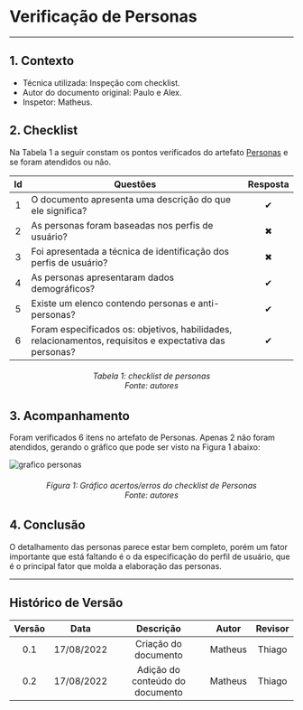 # Verificação de Personas
***

## **1. Contexto**

- Técnica utilizada: Inspeção com checklist.
- Autor do documento original: Paulo e Alex.
- Inspetor: Matheus.

## **2. Checklist**

Na Tabela 1 a seguir constam os pontos verificados do artefato [Personas](../../elicita%C3%A7%C3%A3o/persona.md) e se foram atendidos ou não.

|Id|Questões|Resposta|
|:---:|---|:---:|
|1|O documento apresenta uma descrição do que ele significa? |✔ |
|2|As personas foram baseadas nos perfis de usuário? |✖ |
|3|Foi apresentada a técnica de identificação dos perfis de usuário? |✖ |
|4|As personas apresentaram dados demográficos? |✔|
|5|Existe um elenco contendo personas e anti-personas?|✔|
|6|Foram especificados os: objetivos, habilidades, relacionamentos, requisitos e expectativa das personas?|✔|

<h6 align = "center">Tabela 1: checklist de personas<br>
Fonte: autores</h6>

## **3. Acompanhamento**

Foram verificados 6 itens no artefato de Personas. Apenas 2 não foram atendidos, gerando o gráfico que pode ser visto na Figura 1 abaixo: 

![grafico personas](https://user-images.githubusercontent.com/72279998/189495102-f8e8474a-54c9-4c5c-a006-a786da7d8c6c.png)

<h6 align = "center">Figura 1: Gráfico acertos/erros do checklist de Personas<br>Fonte: autores</h6>

## **4. Conclusão**

O detalhamento das personas parece estar bem completo, porém um fator importante que está faltando é o da especificação do perfil de usuário, que é o principal fator que molda a elaboração das personas.

***
## Histórico de Versão

| Versão |    Data    |       Descrição       |     Autor     |    Revisor    |
|:------:|:----------:|:---------------------:|:-------------:|:-------------:|
| 0.1 | 17/08/2022 | Criação do documento | Matheus | Thiago |
| 0.2 | 17/08/2022 | Adição do conteúdo do documento | Matheus | Thiago |
